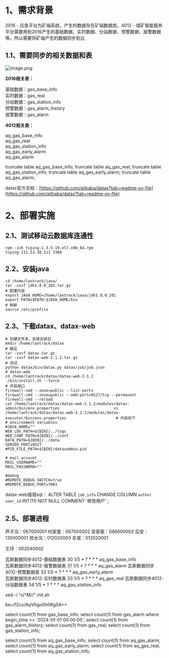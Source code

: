 

# 1、需求背景

  
2016 - 应急平台为矿端系统，产生的数据存在矿端数据库。4012 - 煤矿智能服务平台需要用到2016产生的基础数据、实时数据、分站数据、预警数据、报警数据等。所以需要将矿端产生的数据同步到云

## 1.1、需要同步的相关数据和表

![image.png](https://yancey-note-img.oss-cn-beijing.aliyuncs.com/20240412092455.png)

**2016相关表：**

基础数据：gas_base_info  
实时数据：gas_real  
分站数据：gas_station_info  
预警数据：gas_alarm_history  
报警数据：gas_alarm

**4012相关表：**

aq_gas_base_info  
aq_gas_real  
aq_gas_station_info  
aq_gas_early_alarm  
aq_gas_alarm


truncate table aq_gas_base_info;
truncate table aq_gas_real;
truncate table aq_gas_station_info;
truncate table aq_gas_early_alarm;
truncate table aq_gas_alarm;

datax官方文档：[https://github.com/alibaba/datax?tab=readme-ov-file](https://github.com/alibaba/datax?tab=readme-ov-file)

# 2、部署实施

## 2.1、测试移动云数据库连通性

```shell
rpm -ivh tcping-1.3.5-19.el7.x86_64.rpm
tcping 111.53.30.112 3308
```

## 2.2、安装java
```shell
cd /home/lantrack/java/
tar -zxvf jdk1.8.0_201.tar.gz
# 配置内容
export JAVA_HOME=/home/lantrack/java/jdk1.8.0_201
export PATH=$PATH:$JAVA_HOME/bin
# 刷新
source /etc/profile
```
## 2.3、下载datax、datax-web

```shell
# 创建文件夹，存放安装包
mkdir /home/lantrack/datax
# 解压
tar -zxvf datax.tar.gz
tar -zxvf datax-web-2.1.2.tar.gz
# 测试
python datax/bin/datax.py datax/job/job.json
# datax-web
cd /home/lantrack/datax/datax-web-2.1.2
./bin/install.sh --force
# 开启端口
firewall-cmd --zone=public --list-ports
firewall-cmd --zone=public --add-port=9527/tcp --permanent
firewall-cmd --reload
cat /home/lantrack/datax/datax-web-2.1.2/modules/datax-admin/bin/env.properties                        vi /home/lantrack/datax/datax-web-2.1.2/modules/datax-executor/bin/env.properties                      # 内容如下
# environment variables
#JAVA_HOME=""
WEB_LOG_PATH=${BIN}/../logs
WEB_CONF_PATH=${BIN}/../conf
DATA_PATH=${BIN}/../data
SERVER_PORT=9527
#PID_FILE_PATH=${BIN}/dataxadmin.pid

# mail account
MAIL_USERNAME=""
MAIL_PASSWORD=""

#debug
#REMOTE_DEBUG_SWITCH=true
#REMOTE_DEBUG_PORT=7003
```

datax-web报错sql：
ALTER TABLE `job_info` CHANGE COLUMN `author` `user_id` INT(11) NOT NULL COMMENT '修改用户' ;

## 2.5、部署进程

芦子沟：067000001
何家堡：067000002
吴家窑：066000002
后安：135000001
担水沟：012020003
东坡：012020001

王坪：002040002

瓦斯数据同步4012-基础数据表  30 1/5 * ? * * *   aq_gas_base_info  
瓦斯数据同步4012-报警数据表  31 1/5 * ? * * *   aq_gas_alarm
瓦斯数据同步4012-预警数据表  32 1/5 * ? * * *   aq_gas_early_alarm  
瓦斯数据同步4012-实时数据表  33 1/5 * ? * * *   aq_gas_real 
瓦斯数据同步4012-分站数据表  34 1/5 * ? * * *   aq_gas_station_info  


sed -i "s/^M//" init.sh

be+l12cx/AqVhgo0h0Kg5A==


 
select count(1) from gas_base_info;
select count(1) from gas_alarm where begin_time >= '2024-01-01 00:00:00';
select count(1) from gas_alarm_history;
select count(1) from gas_real;
select count(1) from gas_station_info;


select count(1) from aq_gas_base_info;
select count(1) from aq_gas_alarm;
select count(1) from aq_gas_early_alarm;
select count(1) from aq_gas_real;
select count(1) from aq_gas_station_info;



